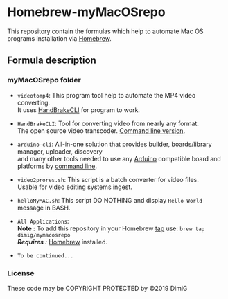Homebrew-myMacOSrepo
====================
This repository contain the formulas which help to automate Mac OS programs installation via [Homebrew][homebrew].

Formula description
-------------------

### myMacOSrepo folder

* `videotomp4`: This program tool help to automate the MP4 video converting.<br>
   It uses [HandBrakeCLI][handbrake] for program to work.

* `HandBrakeCLI`: Tool for converting video from nearly any format.<br>
   The open source video transcoder. [Command line version][handbrake].

* `arduino-cli`: All-in-one solution that provides builder, boards/library manager, uploader, discovery<br>
   and many other tools needed to use any [Arduino][arduino] compatible board and platforms by [command line][cli].

* `video2prores.sh`: This script is a batch converter for video files.<br>
   Usable for video editing systems ingest.

* `helloMyMAC.sh`: This script DO NOTHING and display `Hello World` message in BASH.<br>

* `All Applications`:<br>
   **Note :** To add this repository in your Homebrew [tap][brewtap] use: `brew tap dimig/mymacosrepo`<br>
   ***Requires :*** [Homebrew][homebrew] installed.<br>

* `To be continued...`

### License

These code may be COPYRIGHT PROTECTED by ©2019 DimiG

[homebrew]:https://brew.sh
[brewtap]:https://docs.brew.sh/brew-tap.html
[handbrake]:https://handbrake.fr
[arduino]:https://www.arduino.cc
[cli]:https://en.wikipedia.org/wiki/Command-line_interface
